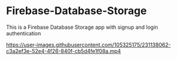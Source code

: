 # Firebase-Database-Storage
This is a Firebase Database Storage app with signup and login authentication

https://user-images.githubusercontent.com/105325175/231138062-c3a2ef3e-52e4-4f26-840f-cb5d4fe1f08a.mp4
